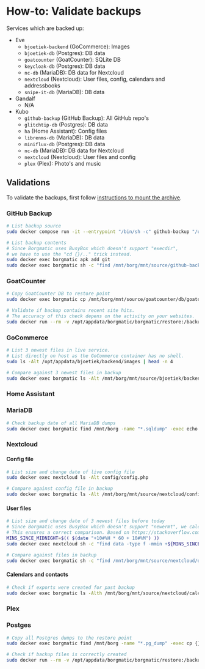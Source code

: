 # How-to: Validate backups

Services which are backed up:

- Eve
  - `bjoetiek-backend` (GoCommerce): Images
  - `bjoetiek-db` (Postgres): DB data
  - `goatcounter` (GoatCounter): SQLite DB
  - `keycloak-db` (Postgres): DB data
  - `nc-db` (MariaDB): DB data for Nextcloud
  - `nextcloud` (Nextcloud): User files, config, calendars and addressbooks
  - `snipe-it-db` (MariaDB): DB data
- Gandalf
  - N/A
- Kubo
  - `github-backup` (GitHub Backup): All GitHub repo's
  - `glitchtip-db` (Postgres): DB data
  - `ha` (Home Assistant): Config files
  - `librenms-db` (MariaDB): DB data
  - `miniflux-db` (Postgres): DB data
  - `nc-db` (MariaDB): DB data for Nextcloud
  - `nextcloud` (Nextcloud): User files and config
  - `plex` (Plex): Photo's and music

## Validations

To validate the backups, first follow [instructions to mount the archive](Restore%20Borg%20backup.md).

### GitHub Backup

```bash
# List backup source
sudo docker compose run -it --entrypoint "/bin/sh -c" github-backup "/usr/bin/find /backup -type d -name refs -exec sh -c 'cd {}/..; git log -1 --all --date-order --format=\"%cI => \${PWD##*/}\"' \; | sort -r | head -n 3"

# List backup contents
# Since Borgmatic uses BusyBox which doesn't support "execdir",
# we have to use the "cd {}/.." trick instead.
sudo docker exec borgmatic apk add git
sudo docker exec borgmatic sh -c "find /mnt/borg/mnt/source/github-backup/backup -type d -name refs -exec bash -c 'cd {}/..; git log -1 --all --date-order --format=\"%cI => \${PWD##*/}\"' \; | sort -r | head -n 3"
```

### GoatCounter

```bash
# Copy GoatCounter DB to restore point
sudo docker exec borgmatic cp /mnt/borg/mnt/source/goatcounter/db/goatcounter.sqlite3 /mnt/restore

# Validate if backup contains recent site hits.
# The accuracy of this check depens on the activity on your websites.
sudo docker run --rm -v /opt/appdata/borgmatic/borgmatic/restore:/backup alpine sh -c 'apk add sqlite; sqlite3 --table /backup/goatcounter.sqlite3 "select s.link_domain, max(h.hour) from hit_counts h join sites s on h.site_id = s.site_id group by s.link_domain;"'
```

### GoCommerce

```bash
# List 3 newest files in live service.
# List directly on host as the GoCommerce container has no shell.
sudo ls -Alt /opt/appdata/bjoetiek/backend/images | head -n 4

# Compare against 3 newest files in backup
sudo docker exec borgmatic ls -Alt /mnt/borg/mnt/source/bjoetiek/backend/images | head -n 4
```

### Home Assistant

### MariaDB

```bash
# Check backup date of all MariaDB dumps
sudo docker exec borgmatic find /mnt/borg -name "*.sqldump" -exec echo {} \; -exec tail -n1 {} \; -exec echo Number of tables: \; -exec bash -c "grep -F 'CREATE TABLE' {} | wc -l" \;
```

### Nextcloud

#### Config file

```bash
# List size and change date of live config file
sudo docker exec nextcloud ls -Alt config/config.php

# Compare against config file in backup
sudo docker exec borgmatic ls -Alt /mnt/borg/mnt/source/nextcloud/config/config/config.php
```

#### User files

```bash
# List size and change date of 3 newest files before today
# Since Borgmatic uses BusyBox which doesn't support "newermt", we calculate the minutes since midnight locally.
# This ensures a correct comparison. Based on https://stackoverflow.com/a/30374251
MINS_SINCE_MIDNIGHT=$(( $(date "+10#%H * 60 + 10#%M") ))
sudo docker exec nextcloud sh -c "find data -type f -mmin +${MINS_SINCE_MIDNIGHT:?} -exec stat -c '%Y %n' {} \; | sort -nr | head -n 3 | cut -d' ' -f2- | tr \\\n \\\0 | xargs -0 ls -lah"

# Compare against files in backup
sudo docker exec borgmatic sh -c "find /mnt/borg/mnt/source/nextcloud/data -type f -mmin +${MINS_SINCE_MIDNIGHT:?} -exec stat -c '%Y %n' {} \; | sort -nr | head -n 3 | cut -d' ' -f2- | tr \\\n \\\0 | xargs -0 ls -lah"
```

#### Calendars and contacts

```bash
# Check if exports were created for past backup
sudo docker exec borgmatic ls -Alth /mnt/borg/mnt/source/nextcloud/calcardbackup/calcardbackup_overwrite | head -n 50
```

### Plex

### Postges

```bash
# Copy all Postgres dumps to the restore point
sudo docker exec borgmatic find /mnt/borg -name "*.pg_dump" -exec cp {} /mnt/restore \;

# Check if backup files is correctly created
sudo docker run --rm -v /opt/appdata/borgmatic/borgmatic/restore:/backup postgres:alpine bash -c 'for f in /backup/*.pg_dump; do echo $f; pg_restore --list $f | head -n 12; echo; done;'
```
